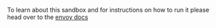 To learn about this sandbox and for instructions on how to run it please head over
to the [envoy docs](https://envoydocs-staging.lyft.net/docs/install/sandboxes.html#front-proxy)
